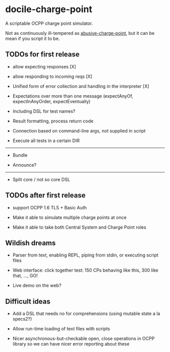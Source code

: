 # docile-charge-point

A scriptable OCPP charge point simulator.

Not as continuously ill-tempered as
[abusive-charge-point](https://github.com/chargegrid/abusive-charge-point), but
it can be mean if you script it to be.

## TODOs for first release

 * allow expecting responses [X]

 * allow responding to incoming reqs [X]

 * Unified form of error collection and handling in the interpreter [X]

 * Expectations over more than one message (expectAnyOf, expectInAnyOrder, expectEventually)

 * Including DSL for test names?

 * Result formatting, process return code

 * Connection based on command-line args, not supplied in script

 * Execute all tests in a certain DIR

---

 * Bundle

 * Announce?

---

 * Split core / not so core DSL

## TODOs after first release

 * support OCPP 1.6 TLS + Basic Auth

 * Make it able to simulate multiple charge points at once

 * Make it able to take both Central System and Charge Point roles

## Wildish dreams

 * Parser from text, enabling REPL, piping from stdin, or executing script files

 * Web interface: click together test: 150 CPs behaving like this, 300 like that, ..., GO!

 * Live demo on the web?

## Difficult ideas

 * Add a DSL that needs no for comprehensions (using mutable state a la specs2?)


 * Allow run-time loading of text files with scripts

 * Nicer asynchronous-but-checkable open, close operations in OCPP library so we
   can have nicer error reporting about these

